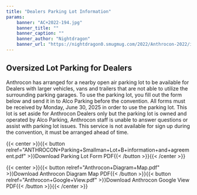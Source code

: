 ```yaml
---
title: "Dealers Parking Lot Information"
params:
    banner: "AC+2022-194.jpg"
    banner_title: ""
    banner_caption: ""
    banner_author: "Nightdragon"
    banner_url: "https://nightdragon0.smugmug.com/2022/Anthrocon-2022/i-N2nBXpM/A"
---
```


## Oversized Lot Parking for Dealers

Anthrocon has arranged for a nearby open air parking lot to be available for Dealers with larger vehicles, vans and trailers that are not able to utilize the surrounding parking garages. To use the parking lot, you fill out the form below and send it in to Alco Parking before the convention. All forms must be received by Monday, June 30, 2025 in order to use the parking lot. This lot is set aside for Anthrocon Dealers only but the parking lot is owned and operated by Alco Parking, Anthrocon staff is unable to answer questions or assist with parking lot issues. This service is not available for sign up during the convention, it must be arranged ahead of time.

{{< center >}}{{< button relref="ANTHROCON+Parking+Smallman+Lot+B+information+and+agreement.pdf" >}}Download Parking Lot Form PDF{{< /button >}}{{< /center >}}

{{< center >}}{{< button relref="Anthrocon+Diagram+Map.pdf" >}}Download Anthrocon Diagram Map PDF{{< /button >}}{{< button relref="Anthrocon+Google+View.pdf" >}}Download Anthrocon Google View PDF{{< /button >}}{{< /center >}}
